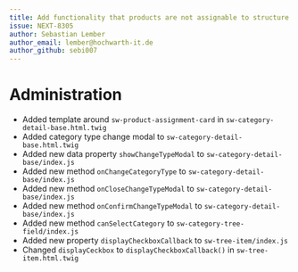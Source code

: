 ```yaml
---
title: Add functionality that products are not assignable to structure or link categories
issue: NEXT-8305
author: Sebastian Lember
author_email: lember@hochwarth-it.de
author_github: sebi007
---
```

# Administration
*  Added template around `sw-product-assignment-card` in `sw-category-detail-base.html.twig`
*  Added category type change modal to `sw-category-detail-base.html.twig`
*  Added new data property `showChangeTypeModal` to `sw-category-detail-base/index.js` 
*  Added new method `onChangeCategoryType` to `sw-category-detail-base/index.js`
*  Added new method `onCloseChangeTypeModal` to `sw-category-detail-base/index.js`
*  Added new method `onConfirmChangeTypeModal` to `sw-category-detail-base/index.js`
*  Added new method `canSelectCategory` to `sw-category-tree-field/index.js`
*  Added new property `displayCheckboxCallback` to `sw-tree-item/index.js`
*  Changed `displayCeckbox` to `displayCheckboxCallback()` in `sw-tree-item.html.twig`
